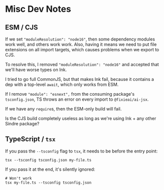 # Misc Dev Notes

## ESM / CJS

If we set `"moduleResolution": "node16"`, then some dependency modules work well, and others work work. Also, having it means we need to put file extensions on all import targets, which causes problems when we export to CJS.

To resolve this, I removed `"moduleResolution": "node16"` and accepted that we'll have worse types on Ink.

I tried to go full CommonJS, but that makes Ink fail, because it contains a dep with a top-level `await`, which only works from ESM.

If I remove `"module": "esnext",` from the consuming package's `tsconfig.json`, TS throws an error on every import to `@fixieai/ai-jsx`.

If we have any `require`s, then the ESM-only build will fail.

Is the CJS build completely useless as long as we're using Ink + any other Sindre package?

## TypeScript / `tsx`

If you pass the `--tsconfig` flag to `tsx`, it needs to be before the entry point:

```
tsx --tsconfig tsconfig.json my-file.ts
```

If you pass it at the end, it's silently ignored:

```
# Won't work
tsx my-file.ts --tsconfig tsconfig.json
```
